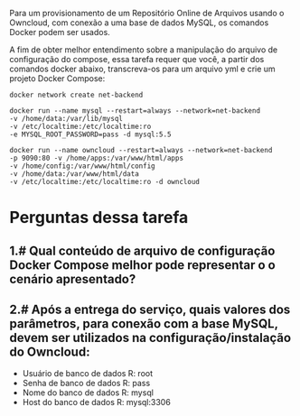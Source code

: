 Para um provisionamento de um Repositório Online de Arquivos usando o Owncloud, com conexão a uma base de dados MySQL, os comandos Docker podem ser usados.

A fim de obter melhor entendimento sobre a manipulação do arquivo de configuração do compose, essa tarefa requer que você, a partir dos comandos docker abaixo, transcreva-os para um arquivo yml e crie um projeto Docker Compose:


    docker network create net-backend 

    docker run --name mysql --restart=always --network=net-backend 
    -v /home/data:/var/lib/mysql 
    -v /etc/localtime:/etc/localtime:ro 
    -e MYSQL_ROOT_PASSWORD=pass -d mysql:5.5 

    docker run --name owncloud --restart=always --network=net-backend 
    -p 9090:80 -v /home/apps:/var/www/html/apps 
    -v /home/config:/var/www/html/config 
    -v /home/data:/var/www/html/data 
    -v /etc/localtime:/etc/localtime:ro -d owncloud

# Perguntas dessa tarefa

## 1.# Qual conteúdo de arquivo de configuração Docker Compose melhor pode representar o o cenário apresentado?

## 2.# Após a entrega do serviço, quais valores dos parâmetros, para conexão com a base MySQL, devem ser utilizados na configuração/instalação do Owncloud:

- Usuário de banco de dados
    R: root
- Senha de banco de dados
    R: pass
- Nome do banco de dados
    R: mysql
- Host do banco de dados
    R: mysql:3306